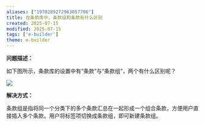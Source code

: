 ```yaml
---
aliases: ["1970289272963057706"]
title: 在条款库中，条款组和条款有什么区别
created: 2025-07-15
modified: 2025-07-15
tags: ['e-builder']
theme: e-builder
---
```


**问题描述：**

如下图所示，条款库的设置中有“条款”与“条款组”，两个有什么区别呢？

![](531317402e93e38d80f6366e3a92278b.jpg)

**解决方式：**

条款组是指将同一个分类下的多个条款汇总在一起形成一个组合条款，方便用户直接插入多个条款。用户将标签项切换成条款组，即可新建条款组。